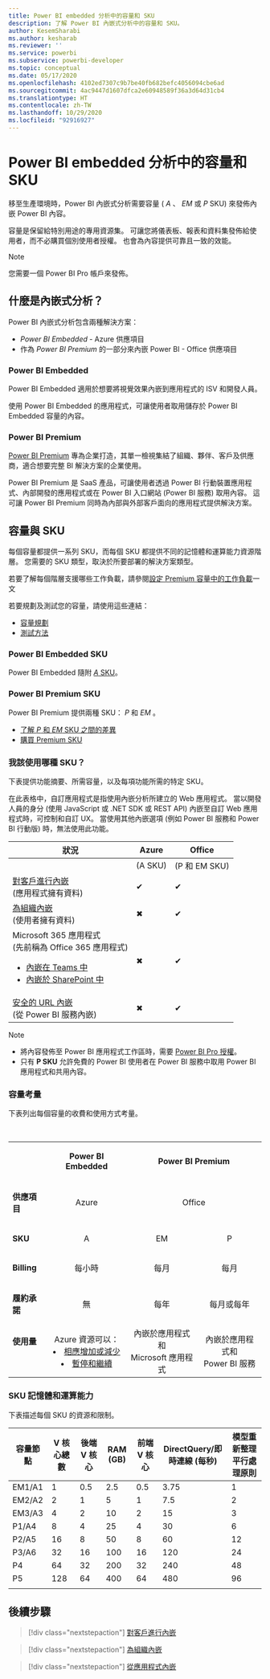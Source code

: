 ```yaml
---
title: Power BI embedded 分析中的容量和 SKU
description: 了解 Power BI 內嵌式分析中的容量和 SKU。
author: KesemSharabi
ms.author: kesharab
ms.reviewer: ''
ms.service: powerbi
ms.subservice: powerbi-developer
ms.topic: conceptual
ms.date: 05/17/2020
ms.openlocfilehash: 4102ed7307c9b7be40fb682befc4056094cbe6ad
ms.sourcegitcommit: 4ac9447d1607dfca2e60948589f36a3d64d31cb4
ms.translationtype: HT
ms.contentlocale: zh-TW
ms.lasthandoff: 10/29/2020
ms.locfileid: "92916927"
---
```

# <a name="capacity-and-skus-in-power-bi-embedded-analytics"></a>Power BI embedded 分析中的容量和 SKU

移至生產環境時，Power BI 內嵌式分析需要容量 ( *A* 、 *EM* 或 *P* SKU) 來發佈內嵌 Power BI 內容。

容量是保留給特別用途的專用資源集。 可讓您將儀表板、報表和資料集發佈給使用者，而不必購買個別使用者授權。 也會為內容提供可靠且一致的效能。

>[!NOTE]
>您需要一個 Power BI Pro 帳戶來發佈。

## <a name="what-is-embedded-analytics"></a>什麼是內嵌式分析？

Power BI 內嵌式分析包含兩種解決方案：
* *Power BI Embedded* - Azure 供應項目
* 作為 *Power BI Premium* 的一部分來內嵌 Power BI - Office 供應項目

### <a name="power-bi-embedded"></a>Power BI Embedded

Power BI Embedded 適用於想要將視覺效果內嵌到應用程式的 ISV 和開發人員。

使用 Power BI Embedded 的應用程式，可讓使用者取用儲存於 Power BI Embedded 容量的內容。

### <a name="power-bi-premium"></a>Power BI Premium

[Power BI Premium](../../admin/service-premium-what-is.md) 專為企業打造，其單一檢視集結了組織、夥伴、客戶及供應商，適合想要完整 BI 解決方案的企業使用。

Power BI Premium 是 SaaS 產品，可讓使用者透過 Power BI 行動裝置應用程式、內部開發的應用程式或在 Power BI 入口網站 (Power BI 服務) 取用內容。 這可讓 Power BI Premium 同時為內部與外部客戶面向的應用程式提供解決方案。

## <a name="capacity-and-skus"></a>容量與 SKU

每個容量都提供一系列 SKU，而每個 SKU 都提供不同的記憶體和運算能力資源階層。 您需要的 SKU 類型，取決於所要部署的解決方案類型。

若要了解每個階層支援哪些工作負載，請參閱[設定 Premium 容量中的工作負載](../../admin/service-admin-premium-workloads.md)一文

若要規劃及測試您的容量，請使用這些連結：
* [容量規劃](embedded-capacity-planning.md)
* [測試方法](../../admin/service-premium-capacity-optimize.md#testing-approaches)

### <a name="power-bi-embedded-skus"></a>Power BI Embedded SKU

Power BI Embedded 隨附 [*A* SKU](../../admin/service-admin-premium-purchase.md#purchase-a-skus-for-testing-and-other-scenarios)。

### <a name="power-bi-premium-skus"></a>Power BI Premium SKU

Power BI Premium 提供兩種 SKU： *P* 和 *EM* 。
* [了解 *P* 和 *EM* SKU 之間的差異](../../admin/service-premium-what-is.md#subscriptions-and-licensing)
* [購買 Premium SKU](../../admin/service-admin-premium-purchase.md)

### <a name="which-sku-should-i-use"></a>我該使用哪種 SKU？

下表提供功能摘要、所需容量，以及每項功能所需的特定 SKU。

在此表格中，自訂應用程式是指使用內嵌分析所建立的 Web 應用程式。 當以開發人員的身分 (使用 JavaScript 或 .NET SDK 或 REST API) 內嵌至自訂 Web 應用程式時，可控制和自訂 UX。 當使用其他內嵌選項 (例如 Power BI 服務和 Power BI 行動版) 時，無法使用此功能。

| 狀況 | Azure   | Office          |
|----------|---------|-----------------|
|          | (A SKU) | (P 和 EM SKU) |
|[對客戶進行內嵌](embed-sample-for-customers.md)</br>(應用程式擁有資料)     |✔        |✔        |
|[為組織內嵌](embed-sample-for-your-organization.md)</br>(使用者擁有資料)     |✖        |✔         |
|Microsoft 365 應用程式</br>(先前稱為 Office 365 應用程式)<ul><li>[內嵌在 Teams 中](../../collaborate-share/service-embed-report-microsoft-teams.md)</li><li>[內嵌於 SharePoint 中](../../collaborate-share/service-embed-report-spo.md)</li></ul>     |✖        |✔        |
|[安全的 URL 內嵌](../../collaborate-share/service-embed-secure.md)</br>(從 Power BI 服務內嵌)     |✖        |✔        |

>[!NOTE]
>* 將內容發佈至 Power BI 應用程式工作區時，需要 [Power BI Pro 授權](../../admin/service-admin-purchasing-power-bi-pro.md)。
>* 只有 **P SKU** 允許免費的 Power BI 使用者在 Power BI 服務中取用 Power BI 應用程式和共用內容。

### <a name="capacity-considerations"></a>容量考量

下表列出每個容量的收費和使用方式考量。

</br>
<table>
<tbody>
<tr>
<td></td>
<td style="text-align: center;"><p><strong>Power BI Embedded</strong></p></td>
<td style="text-align: center;" colspan="2"><p><strong>Power BI Premium</strong></p></td>
</tr>
<tr>
<td><p><strong>供應項目</strong></p></td>
<td style="text-align: center"><p>Azure</p></td>
<td style="text-align: center" colspan="2"><p>Office</p></td>
</tr>
<tr>
<td><p><strong>SKU</strong></p></td>
<td style="text-align: center"><p>A</p></td>
<td style="text-align: center"><p>EM</p></td>
<td style="text-align: center"><p>P</p></td>
</tr>
<tr>
<td><p><strong>Billing</strong></td>
<td style="text-align: center">每小時</td>
<td style="text-align: center">每月</td>
<td style="text-align: center">每月</td>
</tr>
<tr>
<td><p><strong>履約承諾</strong></td>
<td style="text-align: center">無</td>
<td style="text-align: center">每年</td>
<td style="text-align: center">每月或每年</td>
</tr>
<tr>
<td valign="top"><p><strong>使用量</strong></td>
<td style="text-align: center">Azure 資源可以：<li><a href="azure-pbie-scale-capacity.md">相應增加或減少</a></li><li><a href="azure-pbie-pause-start.md">暫停和繼續</a>
</td></li>
<td style="text-align: center">內嵌於應用程式和</br> Microsoft 應用程式</td>
<td style="text-align: center">內嵌於應用程式和</br> Power BI 服務</td>
</tr>
</tbody>
</table>

### <a name="sku-memory-and-computing-power"></a>SKU 記憶體和運算能力

下表描述每個 SKU 的資源和限制。

| 容量節點 | V 核心總數 | 後端 V 核心 | RAM (GB) | 前端 V 核心 | DirectQuery/即時連線 (每秒) | 模型重新整理平行處理原則 |
| --- | --- | --- | --- | --- | --- | --- |
| EM1/A1 | 1 | 0.5 | 2.5 | 0.5 | 3.75 | 1 |
| EM2/A2 | 2 | 1 | 5 | 1 | 7.5 | 2 |
| EM3/A3 | 4 | 2 | 10 | 2 | 15 | 3 |
| P1/A4 | 8 | 4 | 25 | 4 | 30 | 6 |
| P2/A5 | 16 | 8 | 50 | 8 | 60 | 12 |
| P3/A6 | 32 | 16 | 100 | 16 | 120 | 24 |
| P4 | 64 | 32 | 200 | 32 | 240 | 48 |
| P5 | 128 | 64 | 400 | 64 | 480 | 96 |
| | | | | | | |

## <a name="next-steps"></a>後續步驟

> [!div class="nextstepaction"]
>[對客戶進行內嵌](embed-sample-for-customers.md)

> [!div class="nextstepaction"]
>[為組織內嵌](embed-sample-for-your-organization.md)

> [!div class="nextstepaction"]
> [從應用程式內嵌](embed-from-apps.md)
